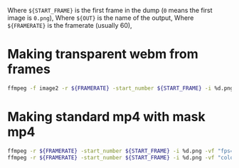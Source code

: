 Where `${START_FRAME}` is the first frame in the dump (`0` means the first image is `0.png`),
Where `${OUT}` is the name of the output,
Where `${FRAMERATE}` is the framerate (usually 60),

# Making transparent webm from frames
```sh
ffmpeg -f image2 -r ${FRAMERATE} -start_number ${START_FRAME} -i %d.png -vf "format=rgba,fps=${FRAMERATE}", -c:v libvpx -auto-alt-ref 0 -pix_fmt yuva420p ${OUT}.webm
```

# Making standard mp4 with mask mp4
```sh
ffmpeg -r ${FRAMERATE} -start_number ${START_FRAME} -i %d.png -vf "fps=${FRAMERATE}" -c:v libx264 -pix_fmt yuv420p ${OUT}.mp4
ffmpeg -r ${FRAMERATE} -start_number ${START_FRAME} -i %d.png -vf "colorchannelmixer=ra=1:rr=0:ga=1:gg=0:ba=1:bb=0,fps=${FRAMERATE}" -c:v libx264 -pix_fmt yuv420p ${OUT}_mask.mp4
```
